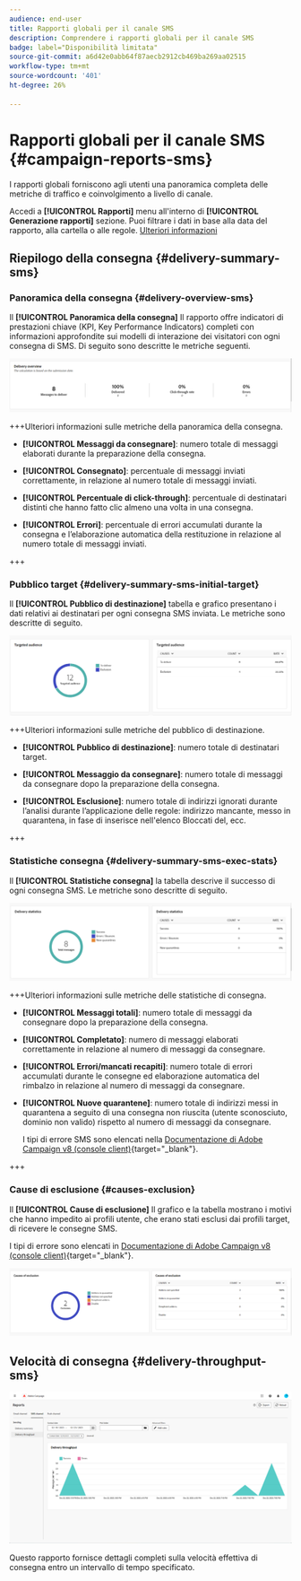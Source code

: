 ```yaml
---
audience: end-user
title: Rapporti globali per il canale SMS
description: Comprendere i rapporti globali per il canale SMS
badge: label="Disponibilità limitata"
source-git-commit: a6d42e0abb64f87aecb2912cb469ba269aa02515
workflow-type: tm+mt
source-wordcount: '401'
ht-degree: 26%

---
```


# Rapporti globali per il canale SMS {#campaign-reports-sms}

I rapporti globali forniscono agli utenti una panoramica completa delle metriche di traffico e coinvolgimento a livello di canale.

Accedi a **[!UICONTROL Rapporti]** menu all&#39;interno di **[!UICONTROL Generazione rapporti]** sezione. Puoi filtrare i dati in base alla data del rapporto, alla cartella o alle regole. [Ulteriori informazioni](global-reports.md)

## Riepilogo della consegna {#delivery-summary-sms}

### Panoramica della consegna {#delivery-overview-sms}

Il **[!UICONTROL Panoramica della consegna]** Il rapporto offre indicatori di prestazioni chiave (KPI, Key Performance Indicators) completi con informazioni approfondite sui modelli di interazione dei visitatori con ogni consegna di SMS. Di seguito sono descritte le metriche seguenti.

![](assets/global_report_sms_delivery_overview.png)

+++Ulteriori informazioni sulle metriche della panoramica della consegna.

* **[!UICONTROL Messaggi da consegnare]**: numero totale di messaggi elaborati durante la preparazione della consegna.

* **[!UICONTROL Consegnato]**: percentuale di messaggi inviati correttamente, in relazione al numero totale di messaggi inviati.

* **[!UICONTROL Percentuale di click-through]**: percentuale di destinatari distinti che hanno fatto clic almeno una volta in una consegna.

* **[!UICONTROL Errori]**: percentuale di errori accumulati durante la consegna e l’elaborazione automatica della restituzione in relazione al numero totale di messaggi inviati.

+++

### Pubblico target {#delivery-summary-sms-initial-target}

Il **[!UICONTROL Pubblico di destinazione]** tabella e grafico presentano i dati relativi ai destinatari per ogni consegna SMS inviata. Le metriche sono descritte di seguito.

![](assets/global_report_sms_targeted_audience.png)

+++Ulteriori informazioni sulle metriche del pubblico di destinazione.

* **[!UICONTROL Pubblico di destinazione]**: numero totale di destinatari target.

* **[!UICONTROL Messaggio da consegnare]**: numero totale di messaggi da consegnare dopo la preparazione della consegna.

* **[!UICONTROL Esclusione]**: numero totale di indirizzi ignorati durante l’analisi durante l’applicazione delle regole: indirizzo mancante, messo in quarantena, in fase di inserisce nell&#39;elenco Bloccati del, ecc.

+++

### Statistiche consegna {#delivery-summary-sms-exec-stats}

Il **[!UICONTROL Statistiche consegna]** la tabella descrive il successo di ogni consegna SMS. Le metriche sono descritte di seguito.

![](assets/global_report_sms_delivery_statistics.png)

+++Ulteriori informazioni sulle metriche delle statistiche di consegna.

* **[!UICONTROL Messaggi totali]**: numero totale di messaggi da consegnare dopo la preparazione della consegna.

* **[!UICONTROL Completato]**: numero di messaggi elaborati correttamente in relazione al numero di messaggi da consegnare.

* **[!UICONTROL Errori/mancati recapiti]**: numero totale di errori accumulati durante le consegne ed elaborazione automatica del rimbalzo in relazione al numero di messaggi da consegnare.

* **[!UICONTROL Nuove quarantene]**: numero totale di indirizzi messi in quarantena a seguito di una consegna non riuscita (utente sconosciuto, dominio non valido) rispetto al numero di messaggi da consegnare.

  I tipi di errore SMS sono elencati nella [Documentazione di Adobe Campaign v8 (console client)](https://experienceleague.adobe.com/docs/campaign/campaign-v8/send/failures/delivery-failures.html?lang=it#sms-quarantines){target="_blank"}.

+++

### Cause di esclusione {#causes-exclusion}

Il **[!UICONTROL Cause di esclusione]** Il grafico e la tabella mostrano i motivi che hanno impedito ai profili utente, che erano stati esclusi dai profili target, di ricevere le consegne SMS.

I tipi di errore sono elencati in [Documentazione di Adobe Campaign v8 (console client)](https://experienceleague.adobe.com/docs/campaign/campaign-v8/send/failures/delivery-failures.html?lang=it#email-error-types){target="_blank"}.

![](assets/global_report_sms_causes_exclusion.png)

## Velocità di consegna {#delivery-throughput-sms}

![](assets/global_report_sms_delivery_throughput.png)

Questo rapporto fornisce dettagli completi sulla velocità effettiva di consegna entro un intervallo di tempo specificato.
